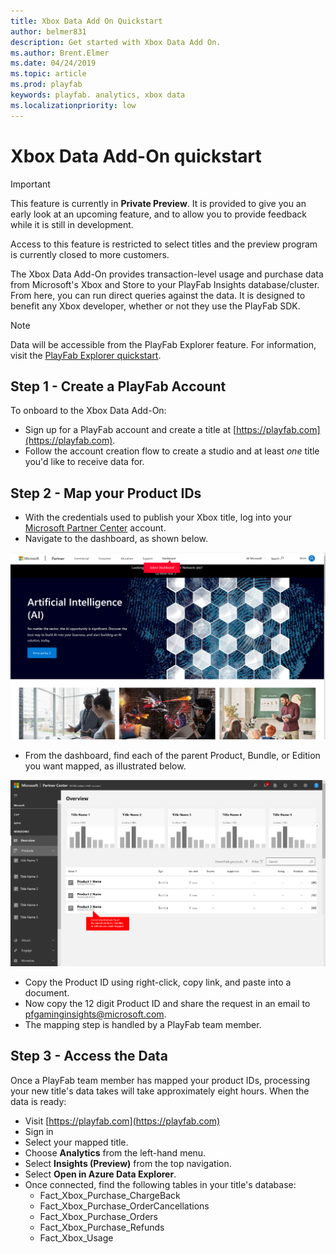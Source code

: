 ```yaml
---
title: Xbox Data Add On Quickstart
author: belmer831
description: Get started with Xbox Data Add On. 
ms.author: Brent.Elmer
ms.date: 04/24/2019
ms.topic: article
ms.prod: playfab
keywords: playfab. analytics, xbox data
ms.localizationpriority: low
---
```


# Xbox Data Add-On quickstart

> [!IMPORTANT]
> This feature is currently in **Private Preview**.
> It is provided to give you an early look at an upcoming feature, and to allow you to provide feedback while it is still in development.
>
> Access to this feature is restricted to select titles and the preview program is currently closed to more customers.

The Xbox Data Add-On provides transaction-level usage and purchase data from Microsoft's Xbox and Store to your PlayFab Insights database/cluster. From here, you can run direct queries against the data. It is designed to benefit any Xbox developer, whether or not they use the PlayFab SDK.

> [!NOTE]
> Data will be accessible from the PlayFab Explorer feature. For information, visit the [PlayFab Explorer quickstart](../../Insights/explorer/quickstart.md).

## Step 1 - Create a PlayFab Account

To onboard to the Xbox Data Add-On:

- Sign up for a PlayFab account and create a title at [https://playfab.com](https://playfab.com).
- Follow the account creation flow to create a studio and at least *one* title you'd like to receive data for.

## Step 2 - Map your Product IDs

- With the credentials used to publish your Xbox title, log into your [Microsoft Partner Center](https://partner.microsoft.com) account.
- Navigate to the dashboard, as shown below.

 ![Partner Center - Dashboard](../../media/feature-partner-center-dashboard.png)

- From the dashboard, find each of the parent Product, Bundle, or Edition you want mapped, as illustrated below.

 ![Partner Center - Product ID](../../media/feature-partner-center-productid.png)

- Copy the Product ID using right-click, copy link, and paste into a document.
- Now copy the 12 digit Product ID and share the request in an email to [pfgaminginsights@microsoft.com](mailto:pfgaminginsights@microsoft.com).
- The mapping step is handled by a PlayFab team member.

## Step 3 - Access the Data

Once a PlayFab team member has mapped your product IDs, processing your new title's data takes will take approximately eight hours. When the data is ready:

- Visit [https://playfab.com](https://playfab.com)
- Sign in
- Select your mapped title.
- Choose **Analytics** from the left-hand menu.
- Select **Insights (Preview)** from the top navigation.
- Select **Open in Azure Data Explorer**.
- Once connected, find the following tables in your title's database:
  - Fact_Xbox_Purchase_ChargeBack
  - Fact_Xbox_Purchase_OrderCancellations
  - Fact_Xbox_Purchase_Orders
  - Fact_Xbox_Purchase_Refunds
  - Fact_Xbox_Usage

